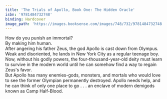 ```yaml
---
title: 'The Trials of Apollo, Book One: The Hidden Oracle'
isbn: '9781484732748'
binding: Hardcover
image_path: 'https://images.booksense.com/images/748/732/9781484732748.jpg'
---
```



How do you punish an immortal?&nbsp;
<br>By making him human.&nbsp;
<br>After angering his father Zeus, the god Apollo is cast down from Olympus. Weak and disoriented, he lands in New York City as a regular teenage boy. Now, without his godly powers, the four-thousand-year-old deity must learn to survive in the modern world until he can somehow find a way to regain Zeus's favor.&nbsp;
<br>But Apollo has many enemies-gods, monsters, and mortals who would love to see the former Olympian permanently destroyed. Apollo needs help, and he can think of only one place to go . . . an enclave of modern demigods known as Camp Half-Blood.